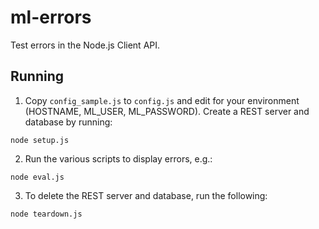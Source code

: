 # ml-errors

Test errors in the Node.js Client API.

## Running

1. Copy `config_sample.js` to `config.js` and edit for your environment (HOSTNAME, ML_USER, ML_PASSWORD). Create a REST server and database by running:

  `node setup.js`

2. Run the various scripts to display errors, e.g.:

  `node eval.js`

3. To delete the REST server and database, run the following:

  `node teardown.js`

